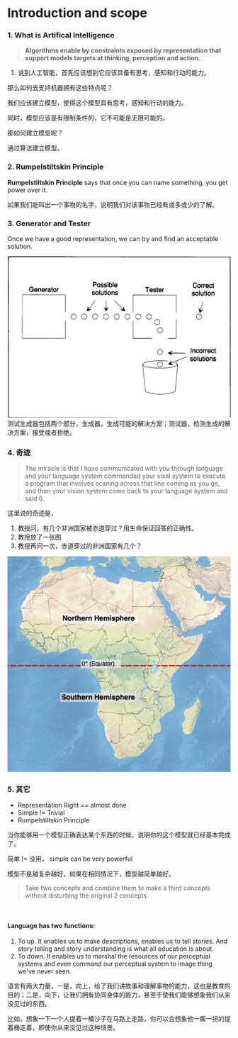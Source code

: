 # Introduction and scope

### 1. What is Artifical Intelligence
> **Algorithms enable by constraints exposed by representation that support models targets at thinking, perception and action.**

1. 说到人工智能，首先应该想到它应该具备有思考，感知和行动的能力。

那么如何去支持机器拥有这些特点呢？

我们应该建立模型，使得这个模型具有思考，感知和行动的能力。

同时，模型应该是有限制条件的，它不可能是无限可能的。

那如何建立模型呢？

通过算法建立模型。


### 2. Rumpelstiltskin Principle
**Rumpelstiltskin Principle** says that once you can name something, you get power over it.

如果我们能叫出一个事物的名字，说明我们对该事物已经有或多或少的了解。

### 3. Generator and Tester
Once we have a good representation, we can try and find an acceptable solution.

![测试生成器](../images/generator_and_tester.png)
测试生成器包括两个部分，生成器，生成可能的解决方案；测试器，检测生成的解决方案，接受或者拒绝。



### 4. 奇迹

> The miracle is that I have communicated with you through language and your language system commanded your visal system to execute a program that involves scaning across that line coming as you go, and then your vision system come back to your language system and said 6.


这里说的奇迹是，

1. 教授问，有几个非洲国家被赤道穿过？用生命保证回答的正确性。
2. 教授放了一张图
3. 教授再问一次，赤道穿过的非洲国家有几个？

![](../images/africa-map-n-s-hemispheres.png)


### 5. 其它

* Representation Right == almost done
* Simple != Trivial
* Rumpelstiltskin Principle


当你能够用一个模型正确表达某个东西的时候，说明你的这个模型就已经基本完成了。

简单 != 没用， simple can be very powerful

模型不是越复杂越好，如果在相同情况下，模型越简单越好。


> Take two concepts and combine them to make a third concepts without disturbing the original 2 concepts.

</br>

#### Language has two functions:

1. To up. It enables us to make descriptions, enables us to tell stories. And story telling and story understanding is what all education is about.
2. To down. It enables us to marshal the resources of our perceptual systems and even command our perceptual system to image thing we've never seen.

语言有两大力量，一是，向上，给了我们讲故事和理解事物的能力，这也是教育的目的；二是，向下，让我们拥有协同身体的能力，甚至于使我们能够想象我们从来没见过的东西。


比如，想象一下一个人提着一桶沙子在马路上走路，你可以会想象他一瘸一拐的提着桶走着，即使你从来没见过这种场景。